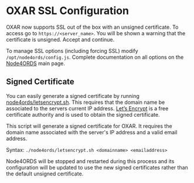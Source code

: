 # OXAR SSL Configuration

OXAR now supports SSL out of the box with an unsigned certificate. To access go to `https://<server_name>`. You will be shown a warning that the certificate is unsigned. Accept and continue.

To manage SSL options (including forcing SSL) modify `/opt/node4ords/config.js`. Complete documentation on all options on the [Node4ORDS](https://github.com/OraOpenSource/node4ords/) main page.

## Signed Certificate

You can easily generate a signed certificate by running [node4ords/letsencrypt.sh](../node4ords/letsencrypt.sh). This requires that the domain name be associated to the servers current IP address. [Let’s Encrypt](https://letsencrypt.org/) is a free certificate authority and is used to obtain the signed certificate.

This script will generate a signed certificate for OXAR. It requires the domain name associated with the server's IP address and a valid email address.

Syntax: `./node4ords/letsencrypt.sh <domainname> <emailaddress>`

Node4ORDS will be stopped and restarted during this process and its configuration will be updated to use the new signed certificates rather than the default unsigned certificate.
